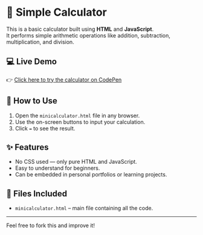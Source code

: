 # 🔢 Simple Calculator

This is a basic calculator built using **HTML** and **JavaScript**.  
It performs simple arithmetic operations like addition, subtraction, multiplication, and division.

## 💻 Live Demo

👉 [Click here to try the calculator on CodePen](https://codepen.io/Neduri-Sri-Lekha-the-scripter/pen/Byyeovo)

## 📂 How to Use

1. Open the `minicalculator.html` file in any browser.
2. Use the on-screen buttons to input your calculation.
3. Click `=` to see the result.

## ✨ Features

- No CSS used — only pure HTML and JavaScript.
- Easy to understand for beginners.
- Can be embedded in personal portfolios or learning projects.

## 📁 Files Included

- `minicalculator.html` – main file containing all the code.

---

Feel free to fork this and improve it!
